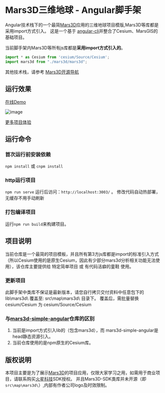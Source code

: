 # Mars3D三维地球 - Angular脚手架
 Angular技术栈下的一个最简[Mars3D](http://cesium.marsgis.cn)应用的三维地球项目模版,Mars3D等库都是采用import方式引入。
 这是一个基于 [angular-cli](https://github.com/angular/angular-cli/)并整合了Cesium、MarsGIS的基础项目。

当前脚手架内Mars3D等所有js库都是**采用import方式引入的**。
```javascript
import * as Cesium from 'cesium/Source/Cesium';
import mars3d from "./mars3d/mars3d";
```

 其他技术栈，请参考 [Mars3D开源导航](https://github.com/marsgis/MarsGIS-for-Cesium)
 

## 运行效果 
 [在线Demo](http://cesium.marsgis.cn/project/vue-cli/index.html)  

 ![image](http://cesium.marsgis.cn/project/img/vue-cli.jpg)
 
 [更多项目体验](http://cesium.marsgis.cn/project.html)

 
 

## 运行命令
 
### 首次运行前安装依赖
 `npm install` 或 `cnpm install`
 
### http运行项目
 `npm run serve`  运行后访问：`http://localhost:3003/`  。 修改代码自动热部署，无缓存不用手动刷新

### 打包编译项目
 运行`npm run build`来构建项目。 


## 项目说明
 当前仓库是一个最简的项目模板，并且所有第3方js库都是import的标准引入方式（所以Cesium使用的是原生Cesium，因此有少部分mars3d分析相关功能无法使用），该仓库主要提供给 特定简单项目 或 有代码洁癖的童鞋 使用。
 
 
### 更新项目
 此脚手架中类库不保证是最新版本，请您自行拷贝交付资料中任意包下的 lib\mars3d\ 覆盖至: src\map\mars3d\ 目录下。
 覆盖后，需批量替换 cesium/Cesium  为  cesium/Source/Cesium

 

### 与[mars3d-simple-angular](https://github.com/marsgis/mars3d-simple-angular)仓库的区别
1. 当前是import方式引入lib的（包含mars3d），而 mars3d-simple-angular是head静态资源引入。
2. 当前仓库使用的是npm原生的Cesium库。

## 版权说明
  本项目主要是为了展示[Mars3D](http://cesium.marsgis.cn)的项目应用，仅限大家学习之用，如需用于商业项目，请联系购买[火星科技](http://cesium.marsgis.cn)SDK授权。
 并且Mars3D-SDK类库并未开源（即`src\map\mars3d\`）,内部有作者公司logo及时效限制。